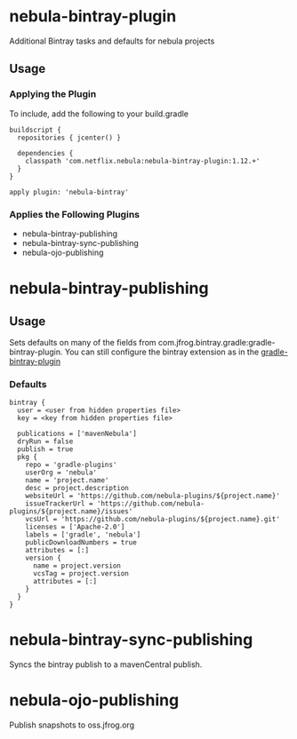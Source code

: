 nebula-bintray-plugin
=====================

Additional Bintray tasks and defaults for nebula projects

## Usage

### Applying the Plugin

To include, add the following to your build.gradle

    buildscript {
      repositories { jcenter() }

      dependencies {
        classpath 'com.netflix.nebula:nebula-bintray-plugin:1.12.+'
      }
    }

    apply plugin: 'nebula-bintray'

### Applies the Following Plugins

* nebula-bintray-publishing
* nebula-bintray-sync-publishing
* nebula-ojo-publishing

nebula-bintray-publishing
=========================

## Usage

Sets defaults on many of the fields from com.jfrog.bintray.gradle:gradle-bintray-plugin. You can still configure the bintray extension as in the [gradle-bintray-plugin](https://github.com/bintray/gradle-bintray-plugin)

### Defaults

    bintray {
      user = <user from hidden properties file>
      key = <key from hidden properties file>

      publications = ['mavenNebula']
      dryRun = false
      publish = true
      pkg {
        repo = 'gradle-plugins'
        userOrg = 'nebula'
        name = 'project.name'
        desc = project.description
        websiteUrl = 'https://github.com/nebula-plugins/${project.name}'
        issueTrackerUrl = 'https://github.com/nebula-plugins/${project.name}/issues'
        vcsUrl = 'https://github.com/nebula-plugins/${project.name}.git'
        licenses = ['Apache-2.0']
        labels = ['gradle', 'nebula']
        publicDownloadNumbers = true
        attributes = [:]
        version {
          name = project.version
          vcsTag = project.version
          attributes = [:]
        }
      }
    }

nebula-bintray-sync-publishing
==============================

Syncs the bintray publish to a mavenCentral publish.

nebula-ojo-publishing
=====================

Publish snapshots to oss.jfrog.org
